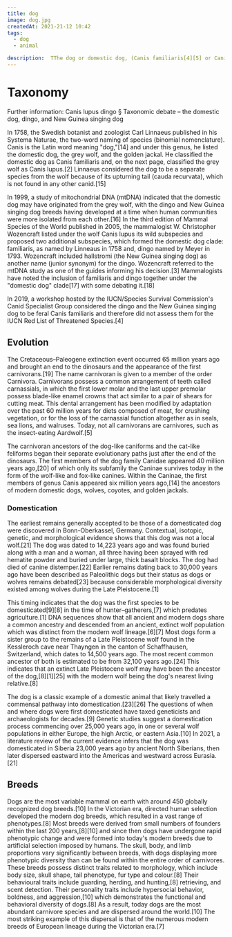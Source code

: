 ```yaml
---
title: dog
image: dog.jpg
createdAt: 2021-21-12 10:42
tags:
  - dog
  - animal

description:  TThe dog or domestic dog, (Canis familiaris[4][5] or Canis lupus familiaris[5]) is a domesticated descendant of the wolf which is characterized by an upturning tail. The dog derived from an ancient, extinct wolf,[6][7] and the modern grey wolf is the dog's nearest living relative.[8] The dog was the first species to be domesticated,[9][8] by hunter–gatherers over 15,000 years ago,[7] before the development of agriculture.[1] Due to their long association with humans, dogs have expanded to a large number of domestic individuals[10] and gained the ability to thrive on a starch-rich diet that would be inadequate for other canids.[11] Over the millennia, dogs became uniquely adapted to human behavior, and the human-canine bond has been a topic of frequent study.[12]The dog has been selectively bred over millennia for various behaviors, sensory capabilities, and physical attributes.[13] Dog breeds vary widely in shape, size, and color. They perform many roles for humans, such as hunting, herding, pulling loads, protection, assisting police and the military, companionship, therapy, and aiding disabled people. This influence on human society has given them the sobriquet of "man's best friend."
---
```

# Taxonomy
Further information: Canis lupus dingo § Taxonomic debate – the domestic dog, dingo, and New Guinea singing dog

In 1758, the Swedish botanist and zoologist Carl Linnaeus published in his Systema Naturae, the two-word naming of species (binomial nomenclature). Canis is the Latin word meaning "dog,"[14] and under this genus, he listed the domestic dog, the grey wolf, and the golden jackal. He classified the domestic dog as Canis familiaris and, on the next page, classified the grey wolf as Canis lupus.[2] Linnaeus considered the dog to be a separate species from the wolf because of its upturning tail (cauda recurvata), which is not found in any other canid.[15]

In 1999, a study of mitochondrial DNA (mtDNA) indicated that the domestic dog may have originated from the grey wolf, with the dingo and New Guinea singing dog breeds having developed at a time when human communities were more isolated from each other.[16] In the third edition of Mammal Species of the World published in 2005, the mammalogist W. Christopher Wozencraft listed under the wolf Canis lupus its wild subspecies and proposed two additional subspecies, which formed the domestic dog clade: familiaris, as named by Linneaus in 1758 and, dingo named by Meyer in 1793. Wozencraft included hallstromi (the New Guinea singing dog) as another name (junior synonym) for the dingo. Wozencraft referred to the mtDNA study as one of the guides informing his decision.[3] Mammalogists have noted the inclusion of familiaris and dingo together under the "domestic dog" clade[17] with some debating it.[18]

In 2019, a workshop hosted by the IUCN/Species Survival Commission's Canid Specialist Group considered the dingo and the New Guinea singing dog to be feral Canis familiaris and therefore did not assess them for the IUCN Red List of Threatened Species.[4] 

## Evolution
The Cretaceous–Paleogene extinction event occurred 65 million years ago and brought an end to the dinosaurs and the appearance of the first carnivorans.[19] The name carnivoran is given to a member of the order Carnivora. Carnivorans possess a common arrangement of teeth called carnassials, in which the first lower molar and the last upper premolar possess blade-like enamel crowns that act similar to a pair of shears for cutting meat. This dental arrangement has been modified by adaptation over the past 60 million years for diets composed of meat, for crushing vegetation, or for the loss of the carnassial function altogether as in seals, sea lions, and walruses. Today, not all carnivorans are carnivores, such as the insect-eating Aardwolf.[5]

The carnivoran ancestors of the dog-like caniforms and the cat-like feliforms began their separate evolutionary paths just after the end of the dinosaurs. The first members of the dog family Canidae appeared 40 million years ago,[20] of which only its subfamily the Caninae survives today in the form of the wolf-like and fox-like canines. Within the Caninae, the first members of genus Canis appeared six million years ago,[14] the ancestors of modern domestic dogs, wolves, coyotes, and golden jackals. 

### Domestication
The earliest remains generally accepted to be those of a domesticated dog were discovered in Bonn-Oberkassel, Germany. Contextual, isotopic, genetic, and morphological evidence shows that this dog was not a local wolf.[21] The dog was dated to 14,223 years ago and was found buried along with a man and a woman, all three having been sprayed with red hematite powder and buried under large, thick basalt blocks. The dog had died of canine distemper.[22] Earlier remains dating back to 30,000 years ago have been described as Paleolithic dogs but their status as dogs or wolves remains debated[23] because considerable morphological diversity existed among wolves during the Late Pleistocene.[1]

This timing indicates that the dog was the first species to be domesticated[9][8] in the time of hunter–gatherers,[7] which predates agriculture.[1] DNA sequences show that all ancient and modern dogs share a common ancestry and descended from an ancient, extinct wolf population which was distinct from the modern wolf lineage.[6][7] Most dogs form a sister group to the remains of a Late Pleistocene wolf found in the Kessleroch cave near Thayngen in the canton of Schaffhausen, Switzerland, which dates to 14,500 years ago. The most recent common ancestor of both is estimated to be from 32,100 years ago.[24] This indicates that an extinct Late Pleistocene wolf may have been the ancestor of the dog,[8][1][25] with the modern wolf being the dog's nearest living relative.[8]

The dog is a classic example of a domestic animal that likely travelled a commensal pathway into domestication.[23][26] The questions of when and where dogs were first domesticated have taxed geneticists and archaeologists for decades.[9] Genetic studies suggest a domestication process commencing over 25,000 years ago, in one or several wolf populations in either Europe, the high Arctic, or eastern Asia.[10] In 2021, a literature review of the current evidence infers that the dog was domesticated in Siberia 23,000 years ago by ancient North Siberians, then later dispersed eastward into the Americas and westward across Eurasia.[21] 

## Breeds
Dogs are the most variable mammal on earth with around 450 globally recognized dog breeds.[10] In the Victorian era, directed human selection developed the modern dog breeds, which resulted in a vast range of phenotypes.[8] Most breeds were derived from small numbers of founders within the last 200 years,[8][10] and since then dogs have undergone rapid phenotypic change and were formed into today's modern breeds due to artificial selection imposed by humans. The skull, body, and limb proportions vary significantly between breeds, with dogs displaying more phenotypic diversity than can be found within the entire order of carnivores. These breeds possess distinct traits related to morphology, which include body size, skull shape, tail phenotype, fur type and colour.[8] Their behavioural traits include guarding, herding, and hunting,[8] retrieving, and scent detection. Their personality traits include hypersocial behavior, boldness, and aggression,[10] which demonstrates the functional and behavioral diversity of dogs.[8] As a result, today dogs are the most abundant carnivore species and are dispersed around the world.[10] The most striking example of this dispersal is that of the numerous modern breeds of European lineage during the Victorian era.[7]